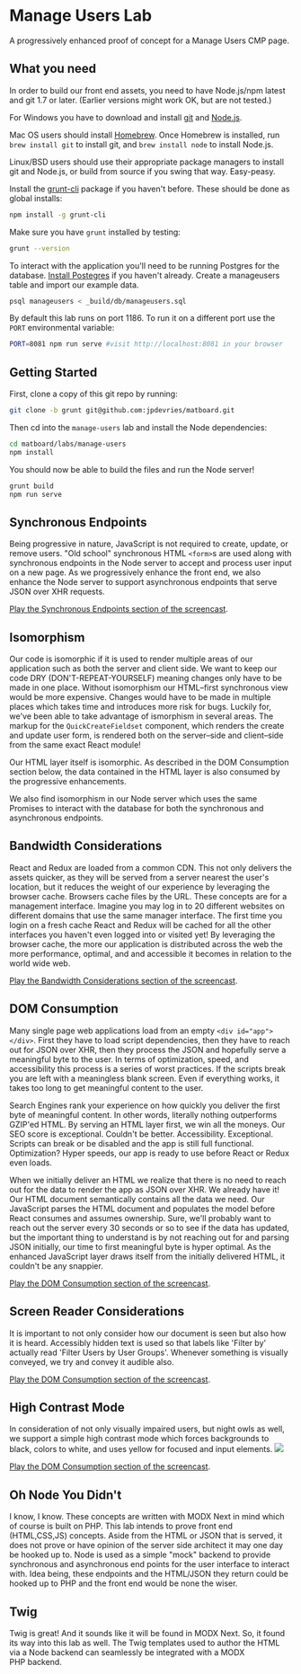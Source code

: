 Manage Users Lab
========

A progressively enhanced proof of concept for a Manage Users CMP&nbsp;page.

## What you need

In order to build our front end assets, you need to have Node.js/npm latest and git 1.7 or later.
(Earlier versions might work OK, but are not tested.)

For Windows you have to download and install [git](http://git-scm.com/downloads) and [Node.js](http://nodejs.org/download/).

Mac OS users should install [Homebrew](http://mxcl.github.com/homebrew/). Once Homebrew is installed, run `brew install git` to install git,
and `brew install node` to install Node.js.

Linux/BSD users should use their appropriate package managers to install git and Node.js, or build from source
if you swing that way. Easy-peasy.

Install the [grunt-cli](http://gruntjs.com/getting-started#installing-the-cli) package if you haven't before. These should be done as global installs:

```bash
npm install -g grunt-cli
```

Make sure you have `grunt` installed by testing:

```bash
grunt --version
```

To interact with the application you'll need to be running Postgres for the database. [Install Postegres](https://www.postgresql.org/download/) if you haven't already. Create a manageusers table and import our example data.

```bash
psql manageusers < _build/db/manageusers.sql
```

By default this lab runs on port 1186. To run it on a different port use the `PORT` environmental variable:
```bash
PORT=8081 npm run serve #visit http://localhost:8081 in your browser
```

## Getting Started
First, clone a copy of this git repo by running:

```bash
git clone -b grunt git@github.com:jpdevries/matboard.git
```

Then cd into the `manage-users` lab and install the Node&nbsp;dependencies:
```bash
cd matboard/labs/manage-users
npm install
```

You should now be able to build the files and run the Node&nbsp;server!
```bash
grunt build
npm run serve
```

## Synchronous Endpoints
Being progressive in nature, JavaScript is not required to create, update, or remove users. "Old school" synchronous HTML `<form>`s are used along with synchronous endpoints in the Node server to accept and process user input on a new page. As we progressively enhance the front end, we also enhance the Node server to support asynchronous endpoints that serve JSON over XHR&nbsp;requests.

[Play the Synchronous Endpoints section of the screencast](https://vimeo.com/176084699#t=6m42s).

## Isomorphism
Our code is isomorphic if it is used to render multiple areas of our application such as both the server and client side. We want to keep our code DRY (DON'T-REPEAT-YOURSELF) meaning changes only have to be made in one place. Without isomorphism our HTML&ndash;first synchronous view would be more expensive. Changes would have to be made in multiple places which takes time and introduces more risk for bugs. Luckily for, we've been able to take advantage of ismorphism in several areas. The markup for the `QuickCreateFieldset` component, which renders the create and update user form, is rendered both on the server&ndash;side and client&ndash;side from the same exact React&nbsp;module!

Our HTML layer itself is isomorphic. As described in the DOM Consumption section below, the data contained in the HTML layer is also consumed by the progressive&nbsp;enhancements.

We also find isomorphism in our Node server which uses the same Promises to interact with the database for both the synchronous and asynchronous&nbsp;endpoints.

## Bandwidth Considerations
React and Redux are loaded from a common CDN. This not only delivers the assets quicker, as they will be served from a server nearest the user's location, but it reduces the weight of our experience by leveraging the browser cache. Browsers cache files by the URL. These concepts are for a management interface. Imagine you may log in to 20 different websites on different domains that use the same manager interface. The first time you login on a fresh cache React and Redux will be cached for all the other interfaces you haven't even logged into or visited&nbsp;yet! By leveraging the browser cache, the more our application is distributed across the web the more performance, optimal, and and accessible it becomes in relation to the world wide&nbsp;web.

[Play the Bandwidth Considerations section of the screencast](https://vimeo.com/176084699#t=25m20s).

## DOM Consumption
Many single page web applications load from an empty `<div id="app"></div>`. First they have to load script dependencies, then they have to reach out for JSON over XHR, then they process the JSON and hopefully serve a meaningful byte to the user. In terms of optimization, speed, and accessibility this process is a series of worst practices. If the scripts break you are left with a meaningless blank screen. Even if everything works, it takes too long to get meaningful content to the user.

Search Engines rank your experience on how quickly you deliver the first byte of meaningful content. In other words, literally nothing outperforms GZIP'ed HTML. By serving an HTML layer first, we win all the moneys. Our SEO score is exceptional. Couldn't be better. Accessibility. Exceptional. Scripts can break or be disabled and the app is still full functional. Optimization? Hyper speeds, our app is ready to use before React or Redux even loads.

When we initially deliver an HTML we realize that there is no need to reach out for the data to render the app as JSON over XHR. We already have it! Our HTML document semantically contains all the data we need. Our JavaScript parses the HTML document and populates the model before React consumes and assumes ownership. Sure, we'll probably want to reach out the server every 30 seconds or so to see if the data has updated, but the important thing to understand is by not reaching out for and parsing JSON initially, our time to first meaningful byte is hyper optimal. As the enhanced JavaScript layer draws itself from the initially delivered HTML, it couldn't be any&nbsp;snappier.

[Play the DOM Consumption section of the screencast](https://vimeo.com/176084699#t=17m20s).

## Screen Reader Considerations
It is important to not only consider how our document is seen but also how it is heard. Accessibly hidden text is used so that labels like 'Filter by' actually read 'Filter Users by User Groups'. Whenever something is visually conveyed, we try and convey it audible&nbsp;also.

[Play the DOM Consumption section of the screencast](https://vimeo.com/176084699#t=22m30s).

## High Contrast Mode
In consideration of not only visually impaired users, but night owls as well, we support a simple high contrast mode which forces backgrounds to black, colors to white, and uses yellow for focused and input&nbsp;elements.
![](http://j4p.us/3I3w0n0u280h/Screen%20Shot%202016-07-25%20at%202.23.22%20AM.png)

[Play the DOM Consumption section of the screencast](https://vimeo.com/176084699#t=41m24s).

## Oh Node You Didn't
I know, I know. These concepts are written with MODX Next in mind which of course is built on PHP. This lab intends to prove front end (HTML,CSS,JS) concepts. Aside from the HTML or JSON that is served, it does not prove or have opinion of the server side architect it may one day be hooked up to. Node is used as a simple "mock" backend to provide synchronous and asynchronous end points for the user interface to interact with. Idea being, these endpoints and the HTML/JSON they return could be hooked up to PHP and the front end would be none the&nbsp;wiser.

## Twig
Twig is great! And it sounds like it will be found in MODX Next. So, it found its way into this lab as well. The Twig templates used to author the HTML via a Node backend can seamlessly be integrated with a MODX PHP&nbsp;backend.
